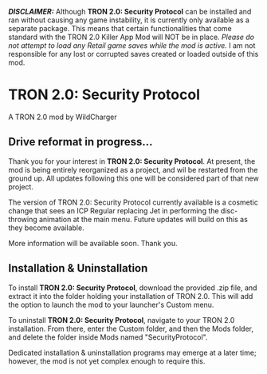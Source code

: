 ***DISCLAIMER:*** Although **TRON 2.0: Security Protocol** can be installed and ran without causing any game instability, it is currently only available as a separate package. This means that certain functionalities that come standard with the TRON 2.0 Killer App Mod will NOT be in place. *Please do not attempt to load any Retail game saves while the mod is active.* I am not responsible for any lost or corrupted saves created or loaded outside of this mod.

# TRON 2.0: Security Protocol

A TRON 2.0 mod by WildCharger

## Drive reformat in progress...

Thank you for your interest in **TRON 2.0: Security Protocol**. At present, the mod is being entirely reorganized as a project, and wil be restarted from the ground up. All updates following this one will be considered part of that new project.

The version of TRON 2.0: Security Protocol currently available is a cosmetic change that sees an ICP Regular replacing Jet in performing the disc-throwing animation at the main menu. Future updates will build on this as they become available.

More information will be available soon. Thank you.

## Installation & Uninstallation

To install **TRON 2.0: Security Protocol**, download the provided .zip file, and extract it into the folder holding your installation of TRON 2.0. This will add the option to launch the mod to your launcher's Custom menu.

To uninstall **TRON 2.0: Security Protocol**, navigate to your TRON 2.0 installation. From there, enter the Custom folder, and then the Mods folder, and delete the folder inside Mods named "SecurityProtocol". 

Dedicated installation & uninstallation programs may emerge at a later time; however, the mod is not yet complex enough to require this.